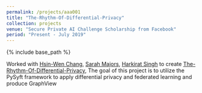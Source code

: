 ```yaml
---
permalink: /projects/aaa001
title: "The-Rhythm-Of-Differential-Privacy"
collection: projects
venue: "Secure Private AI Challenge Scholarship from Facebook"
period: "Present - July 2019"
---
```


{% include base_path %}


Worked with [Hsin-Wen Chang](https://www.linkedin.com/in/hsin-wen-chang/), [Sarah Majors](https://www.linkedin.com/in/sarah-majors-030991a5/), [Harkirat Singh](https://www.linkedin.com/in/harkirat155/) to create
[The-Rhythm-Of-Differential-Privacy](https://github.com/ahkhalwai/UdacityOpenSource/tree/master/The-Rhythm-Of-Differential-Privacy), The goal of this project is to utilize the PySyft framework to apply differential privacy and federated learning and produce
GraphView
